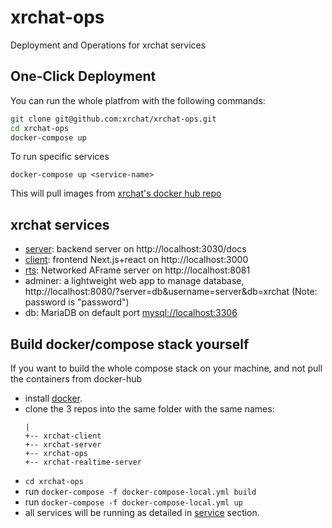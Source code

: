 # xrchat-ops
Deployment and Operations for xrchat services

## One-Click Deployment

You can run the whole platfrom with the following commands:
``` bash
git clone git@github.com:xrchat/xrchat-ops.git
cd xrchat-ops
docker-compose up
```
To run specific services
```
docker-compose up <service-name>
```

This will pull images from [xrchat's docker hub repo](https://hub.docker.com/u/xrchat)

## xrchat services

- [server](https://github.com/xrchat/xrchat-server): backend server on http://localhost:3030/docs
- [client](https://github.com/xrchat/xrchat-client): frontend Next.js+react on http://localhost:3000
- [rts](https://github.com/xrchat/xrchat-realtime-server): Networked AFrame server on http://localhost:8081
- adminer: a lightweight web app to manage database, http://localhost:8080/?server=db&username=server&db=xrchat  (Note: password is "password")
- db: MariaDB on default port [mysql://localhost:3306]() 

## Build docker/compose stack yourself

If you want to build the whole compose stack on your machine, and not pull the containers from docker-hub

- install [docker](https://docs.docker.com/get-docker/).
- clone the 3 repos into the same folder with the same names:
    ```
    |
    +-- xrchat-client
    +-- xrchat-server
    +-- xrchat-ops
    +-- xrchat-realtime-server
    ```
- `cd xrchat-ops`
- run `docker-compose -f docker-compose-local.yml build`
- run `docker-compose -f docker-compose-local.yml up`
- all services will be running as detailed in [service](Services) section.

